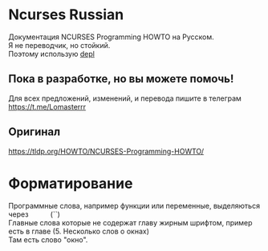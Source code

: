 # Ncurses Russian
Документация NCURSES Programming HOWTO на Русском.  
Я не переводчик, но стойкий.  
Поэтому использую [depl](https://www.deepl.com/translato)

## Пока в разработке, но вы можете помочь!  
Для всех предложений, изменений, и перевода пишите в телеграм https://t.me/Lomasterrr

## Оригинал
https://tldp.org/HOWTO/NCURSES-Programming-HOWTO/

# Форматирование
Программные слова, например функции или переменные, выделяються через `     ` (``)  
Главные слова которые не содержат главу жирным шрифтом, пример есть в главе (5. Несколько слов о окнах)  
Там есть слово "окно".
